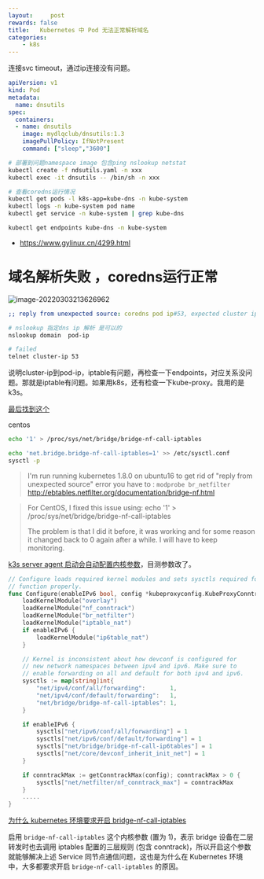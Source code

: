 ```yaml
---
layout:     post
rewards: false
title:   Kubernetes 中 Pod 无法正常解析域名
categories:
    - k8s
---
```


连接svc timeout，通过ip连接没有问题。

```yaml
apiVersion: v1
kind: Pod
metadata:
  name: dnsutils
spec:
  containers:
  - name: dnsutils
    image: mydlqclub/dnsutils:1.3
    imagePullPolicy: IfNotPresent
    command: ["sleep","3600"]
```



```sh
# 部署到问题namespace image 包含ping nslookup netstat 
kubectl create -f ndsutils.yaml -n xxx
kubectl exec -it dnsutils -- /bin/sh -n xxx
```



```sh
# 查看coredns运行情况
kubectl get pods -l k8s-app=kube-dns -n kube-system
kubectl logs -n kube-system pod name
kubectl get service -n kube-system | grep kube-dns

kubectl get endpoints kube-dns -n kube-system
```

- https://www.gylinux.cn/4299.html



# 域名解析失败 ，coredns运行正常

![image-20220303213626962](https://tva1.sinaimg.cn/large/e6c9d24egy1gzx0tqbv15j21ru0u04bf.jpg)

```yaml
;; reply from unexpected source: coredns pod ip#53, expected cluster ip#53
```



```sh
# nslookup 指定dns ip 解析 是可以的
nslookup domain  pod-ip

# failed
telnet cluster-ip 53
```

说明cluster-ip到pod-ip，iptable有问题，再检查一下endpoints，对应关系没问题。那就是iptable有问题。如果用k8s，还有检查一下kube-proxy。我用的是k3s。

[最后找到这个](https://stackoverflow.com/questions/48148838/kube-dns-error-reply-from-unexpected-source)

centos

```sh
echo '1' > /proc/sys/net/bridge/bridge-nf-call-iptables

echo 'net.bridge.bridge-nf-call-iptables=1' >> /etc/sysctl.conf
sysctl -p

```



> I'm run running kubernetes 1.8.0 on ubuntu16
> to get rid of "reply from unexpected source" error you have to :
> `modprobe br_netfilter`
> http://ebtables.netfilter.org/documentation/bridge-nf.html



> For CentOS, I fixed this issue using:
> echo '1' > /proc/sys/net/bridge/bridge-nf-call-iptables
>
> The problem is that I did it before, it was working and for some reason it changed back to 0 again after a while. I will have to keep monitoring.



[k3s server agent 启动会自动配置内核参数](https://github.com/k3s-io/k3s/blob/master/pkg/agent/syssetup/setup.go)，目测参数改了。

```go
// Configure loads required kernel modules and sets sysctls required for other components to
// function properly.
func Configure(enableIPv6 bool, config *kubeproxyconfig.KubeProxyConntrackConfiguration) {
	loadKernelModule("overlay")
	loadKernelModule("nf_conntrack")
	loadKernelModule("br_netfilter")
	loadKernelModule("iptable_nat")
	if enableIPv6 {
		loadKernelModule("ip6table_nat")
	}

	// Kernel is inconsistent about how devconf is configured for
	// new network namespaces between ipv4 and ipv6. Make sure to
	// enable forwarding on all and default for both ipv4 and ipv6.
	sysctls := map[string]int{
		"net/ipv4/conf/all/forwarding":       1,
		"net/ipv4/conf/default/forwarding":   1,
		"net/bridge/bridge-nf-call-iptables": 1,
	}

	if enableIPv6 {
		sysctls["net/ipv6/conf/all/forwarding"] = 1
		sysctls["net/ipv6/conf/default/forwarding"] = 1
		sysctls["net/bridge/bridge-nf-call-ip6tables"] = 1
		sysctls["net/core/devconf_inherit_init_net"] = 1
	}

	if conntrackMax := getConntrackMax(config); conntrackMax > 0 {
		sysctls["net/netfilter/nf_conntrack_max"] = conntrackMax
	}
	.....
}
```

[为什么 kubernetes 环境要求开启 bridge-nf-call-iptables ](https://zhuanlan.zhihu.com/p/374919190)

启用 `bridge-nf-call-iptables` 这个内核参数 (置为 1)，表示 bridge 设备在二层转发时也去调用 iptables 配置的三层规则 (包含 conntrack)，所以开启这个参数就能够解决上述 Service 同节点通信问题，这也是为什么在 Kubernetes 环境中，大多都要求开启 `bridge-nf-call-iptables` 的原因。
